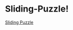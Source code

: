 # Sliding-Puzzle!
[Sliding Puzzle](https://github.com/user-attachments/assets/72840364-baaa-44de-8801-52c6b9a9087e)
